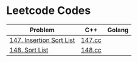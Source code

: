 # Leetcode Codes

Problem | C++ | Golang
 -- | -- | --
[147. Insertion Sort List](https://leetcode.com/problems/insertion-sort-list/) | [147.cc](./cpp/147.cc)|
[148. Sort List](https://leetcode.com/problems/sort-list/) | [148.cc](./cpp/148.cc) |
